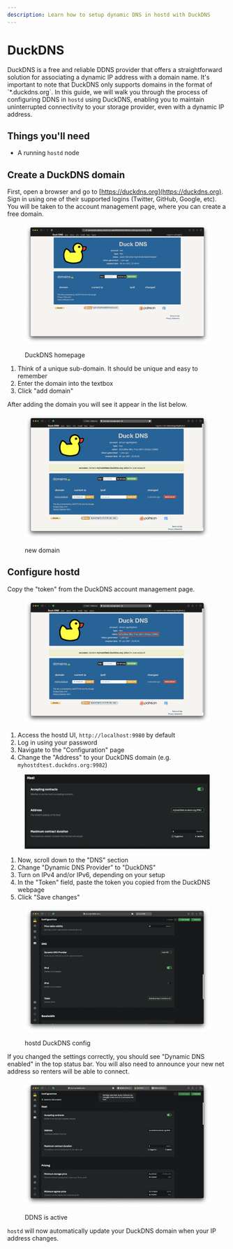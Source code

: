 ```yaml
---
description: Learn how to setup dynamic DNS in hostd with DuckDNS
---
```


# DuckDNS

DuckDNS is a free and reliable DDNS provider that offers a straightforward solution for associating a dynamic IP address with a domain name. It's important to note that DuckDNS only supports domains in the format of \`\*.duckdns.org\`. In this guide, we will walk you through the process of configuring DDNS in `hostd` using DuckDNS, enabling you to maintain uninterrupted connectivity to your storage provider, even with a dynamic IP address.&#x20;

## Things you'll need

* A running `hostd` node

## Create a DuckDNS domain

First, open a browser and go to [https://duckdns.org](https://duckdns.org). Sign in using one of their supported logins (Twitter, GitHub, Google, etc). You will be taken to the account management page, where you can create a free domain.

<figure><img src="../../../.gitbook/assets/hostd_ddns_duckdns_home.png" alt=""><figcaption><p>DuckDNS homepage</p></figcaption></figure>

1. Think of a unique sub-domain. It should be unique and easy to remember
2. Enter the domain into the textbox
3. Click "add domain"

After adding the domain you will see it appear in the list below.&#x20;

<figure><img src="../../../.gitbook/assets/hostd_ddns_duckdns_domain.png" alt=""><figcaption><p>new domain</p></figcaption></figure>

## Configure hostd

Copy the "token" from the DuckDNS account management page.

<figure><img src="../../../.gitbook/assets/hostd_ddns_duckdns_token.png" alt=""><figcaption></figcaption></figure>

1. Access the hostd UI, `http://localhost:9980` by default
2. Log in using your password&#x20;
3. Navigate to the "Configuration" page
4. Change the "Address" to your DuckDNS domain (e.g. `myhostdtest.duckdns.org:9982`)

<figure><img src="../../../.gitbook/assets/hostd_ddns_duckdns_config_address.png" alt=""><figcaption></figcaption></figure>

1. Now, scroll down to the "DNS" section
2. Change "Dynamic DNS Provider" to "DuckDNS"
3. Turn on IPv4 and/or IPv6, depending on your setup
4. In the "Token" field, paste the token you copied from the DuckDNS webpage
5. Click "Save changes"

<figure><img src="../../../.gitbook/assets/hostd_ddns_duckdns_config.png" alt=""><figcaption><p>hostd DuckDNS config</p></figcaption></figure>

&#x20;If you changed the settings correctly, you should see "Dynamic DNS enabled" in the top status bar. You will also need to announce your new net address so renters will be able to connect.

<figure><img src="../../../.gitbook/assets/hostd_ddns_duckdns_success.png" alt=""><figcaption><p>DDNS is active</p></figcaption></figure>

`hostd` will now automatically update your DuckDNS domain when your IP address changes.

